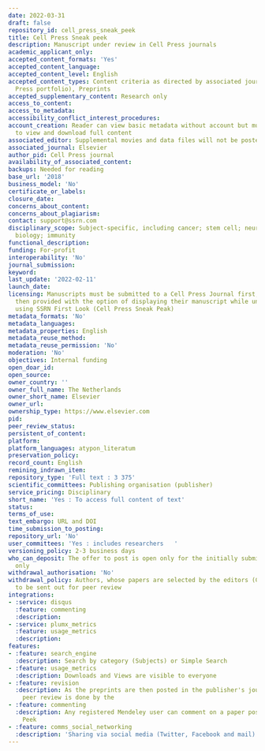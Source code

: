 ```yaml
---
date: 2022-03-31
draft: false
repository_id: cell_press_sneak_peek
title: Cell Press Sneak peek
description: Manuscript under review in Cell Press journals
academic_applicant_only:
accepted_content_formats: 'Yes'
accepted_content_language:
accepted_content_level: English
accepted_content_types: Content criteria as directed by associated journal(s) (Cell
  Press portfolio), Preprints
accepted_supplementary_content: Research only
access_to_content:
access_to_metadata:
accessibility_conflict_interest_procedures:
account_creation: Reader can view basic metadata without account but must register
  to view and download full content
associated_editor: Supplemental movies and data files will not be posted.
associated_journal: Elsevier
author_pid: Cell Press journal
availability_of_associated_content:
backups: Needed for reading
base_url: '2018'
business_model: 'No'
certificate_or_labels:
closure_date:
concerns_about_content:
concerns_about_plagiarism:
contact: support@ssrn.com
disciplinary_scope: Subject-specific, including cancer; stem cell; neuron; cell development;
  biology; immunity
functional_description:
funding: For-profit
interoperability: 'No'
journal_submission:
keyword:
last_update: '2022-02-11'
launch_date:
licensing: Manuscripts must be submitted to a Cell Press Journal first, authors are
  then provided with the option of displaying their manuscript while under review
  using SSRN First Look (Cell Press Sneak Peak)
metadata_formats: 'No'
metadata_languages:
metadata_properties: English
metadata_reuse_method:
metadata_reuse_permission: 'No'
moderation: 'No'
objectives: Internal funding
open_doar_id:
open_source:
owner_country: ''
owner_full_name: The Netherlands
owner_short_name: Elsevier
owner_url:
ownership_type: https://www.elsevier.com
pid:
peer_review_status:
persistent_of_content:
platform:
platform_languages: atypon_literatum
preservation_policy:
record_count: English
remining_indrawn_item:
repository_type: 'Full text : 3 375'
scientific_committees: Publishing organisation (publisher)
service_pricing: Disciplinary
short_name: 'Yes : To access full content of text'
status:
terms_of_use:
text_embargo: URL and DOI
time_submission_to_posting:
repository_url: 'No'
user_committees: 'Yes : includes researchers   '
versioning_policy: 2-3 business days
who_can_deposit: The offer to post is open only for the initially submitted manuscript
  only
withdrawal_authorisation: 'No'
withdrawal_policy: Authors, whose papers are selected by the editors (Cell Press )
  to be sent out for peer review
integrations:
- :service: disqus
  :feature: commenting
  :description:
- :service: plumx_metrics
  :feature: usage_metrics
  :description:
features:
- :feature: search_engine
  :description: Search by category (Subjects) or Simple Search
- :feature: usage_metrics
  :description: Downloads and Views are visible to everyone
- :feature: revision
  :description: As the preprints are then posted in the publisher's journals, the
    peer review is done by the
- :feature: commenting
  :description: Any registered Mendeley user can comment on a paper posted in Sneak
    Peek
- :feature: comms_social_networking
  :description: 'Sharing via social media (Twitter, Facebook and mail)      '
---
```



